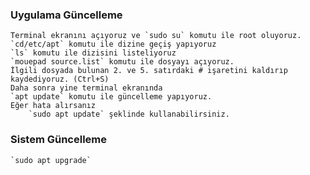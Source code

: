 
### Uygulama Güncelleme
	Terminal ekranını açıyoruz ve `sudo su` komutu ile root oluyoruz.
    `cd/etc/apt` komutu ile dizine geçiş yapıyoruz
	`ls` komutu ile dizisini listeliyoruz
	`mouepad source.list` komutu ile dosyayı açıyoruz.
	İlgili dosyada bulunan 2. ve 5. satırdaki # işaretini kaldırıp kaydediyoruz. (Ctrl+S)
	Daha sonra yine terminal ekranında
	`apt update` komutu ile güncelleme yapıyoruz.
	Eğer hata alırsanız
		`sudo apt update` şeklinde kullanabilirsiniz.
		
### Sistem Güncelleme
	`sudo apt upgrade`